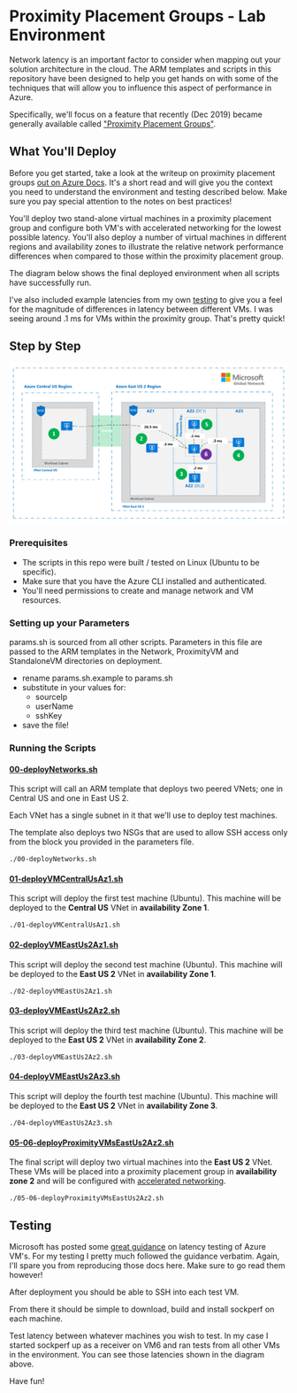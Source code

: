 # Proximity Placement Groups - Lab Environment

Network latency is an important factor to consider when mapping out your solution architecture in the cloud. The ARM templates and scripts in this repository have been designed to help you get hands on with some of the techniques that will allow you to influence this aspect of performance in Azure.

Specifically, we'll focus on a feature that recently (Dec 2019) became generally available called ["Proximity Placement Groups"](https://docs.microsoft.com/en-us/azure/virtual-machines/windows/co-location#proximity-placement-groups).

## What You'll Deploy

Before you get started, take a look at the writeup on proximity placement groups [out on Azure Docs](https://docs.microsoft.com/en-us/azure/virtual-machines/windows/co-location#proximity-placement-groups). It's a short read and will give you the context you need to understand the environment and testing described below. Make sure you pay special attention to the notes on best practices!

You'll deploy two stand-alone virtual machines in a proximity placement group and configure both VM's with accelerated networking for the lowest possible latency. You'll also deploy a number of  virtual machines in different regions and availability zones to illustrate the relative network performance differences when compared to those within the proximity placement group.

The diagram below shows the final deployed environment when all scripts have successfully run.

I've also included example latencies from my own [testing](#Testing) to give you a feel for the magnitude of differences in latency between different VMs. I was seeing around .1 ms for VMs within the proximity group. That's pretty quick!

## Step by Step
![alt text](Images/Diag.png "Network Latencies")

### Prerequisites
- The scripts in this repo were built / tested on Linux (Ubuntu to be specific).
- Make sure that you have the Azure CLI installed and authenticated.
- You'll need permissions to create and manage network and VM resources.

### Setting up your Parameters
params.sh is sourced from all other scripts. Parameters in this file are passed to the ARM templates in the Network, ProximityVM and StandaloneVM directories on deployment.

- rename params.sh.example to params.sh
- substitute in your values for:
    - sourceIp
    - userName
    - sshKey
- save the file!

### Running the Scripts
#### [00-deployNetworks.sh](00-deployNetworks.sh)
This script will call an ARM template that deploys two peered VNets; one in Central US and one in East US 2.

Each VNet has a single subnet in it that we'll use to deploy test machines. 

The template also deploys two NSGs that are used to allow SSH access only from the block you provided in the parameters file.

```
./00-deployNetworks.sh
```
#### [01-deployVMCentralUsAz1.sh](01-deployVMCentralUsAz1.sh)
This script will deploy the first test machine (Ubuntu). This machine will be deployed to the **Central US** VNet in **availability Zone 1**.

```
./01-deployVMCentralUsAz1.sh
```
#### [02-deployVMEastUs2Az1.sh](02-deployVMEastUs2Az1.sh)
This script will deploy the second test machine (Ubuntu). This machine will be deployed to the **East US 2** VNet in **availability Zone 1**.

```
./02-deployVMEastUs2Az1.sh
```
#### [03-deployVMEastUs2Az2.sh](03-deployVMEastUs2Az2.sh)
This script will deploy the third test machine (Ubuntu). This machine will be deployed to the **East US 2** VNet in **availability Zone 2**.
```
./03-deployVMEastUs2Az2.sh
```
#### [04-deployVMEastUs2Az3.sh](04-deployVMEastUs2Az3.sh)
This script will deploy the fourth test machine (Ubuntu). This machine will be deployed to the **East US 2** VNet in **availability Zone 3**.

```
./04-deployVMEastUs2Az3.sh
```
#### [05-06-deployProximityVMsEastUs2Az2.sh](05-06-deployProximityVMsEastUs2Az2.sh)
The final script will deploy two virtual machines into the **East US 2** VNet. These VMs will be placed into a proximity placement group in **availability zone 2** and will be configured with [accelerated networking](https://docs.microsoft.com/en-us/azure/virtual-network/create-vm-accelerated-networking-cli).

```
./05-06-deployProximityVMsEastUs2Az2.sh
```
## Testing
Microsoft has posted some [great guidance](https://docs.microsoft.com/en-us/azure/virtual-network/virtual-network-test-latency#for-ubuntu) on latency testing of Azure VM's. For my testing I pretty much followed the guidance verbatim. Again, I'll spare you from reproducing those docs here. Make sure to go read them however!

After deployment you should be able to SSH into each test VM.

From there it should be simple to download, build and install sockperf on each machine.

Test latency between whatever machines you wish to test. In my case I started sockperf up as a receiver on VM6 and ran tests from all other VMs in the environment. You can see those latencies shown in the diagram above.

Have fun!